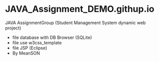 # JAVA_Assignment_DEMO.githup.io
JAVA AssignmentGroup  (Student Management System dynamic web project)
- file database with DB Browser (SQLite)
- file use w3css_template
- file JSP (Eclipse)
- By MeanSON
